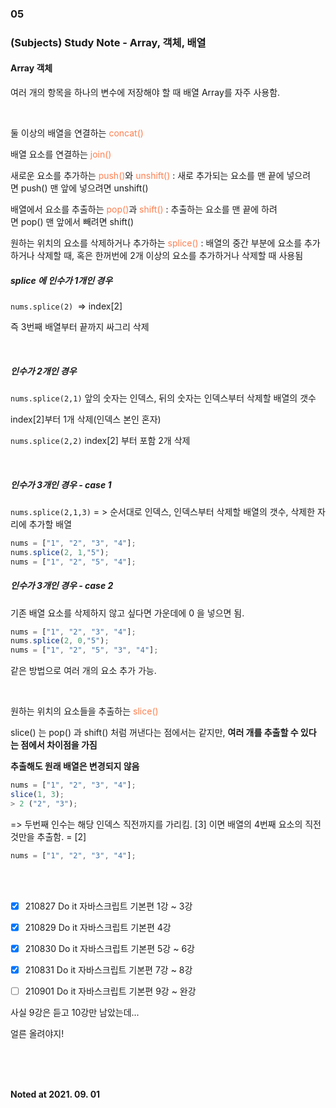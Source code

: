 ### 05

### (Subjects) Study Note - Array, 객체, 배열 

#### Array 객체

여러 개의 항목을 하나의 변수에 저장해야 할 때 배열 <span>Array</span>를 자주 사용함.

<br>

둘 이상의 배열을 연결하는 <span style="color: coral;">concat() </span>

배열 요소를 연결하는 <span style="color: coral;">join()</span>

새로운 요소를 추가하는 <span style="color: coral;">push()</span>와 <span style="color: coral;">unshift() </span> : 새로 추가되는 요소를 맨 끝에 넣으려면 push() 맨 앞에 넣으려면 unshift()

배열에서 요소를 추출하는 <span style="color: coral;">pop()</span>과 <span style="color: coral;">shift()</span> : 추출하는 요소를 맨 끝에 하려면 pop() 맨 앞에서 빼려면 shift()

원하는 위치의 요소를 삭제하거나 추가하는 <span style="color: coral;">splice()</span> : 배열의 중간 부분에 요소를 추가하거나 삭제할 때, 혹은 한꺼번에 2개 이상의 요소를 추가하거나 삭제할 때 사용됨

##### splice 에 인수가 1개인 경우

 `nums.splice(2) `=> index[2]

즉 3번째 배열부터 끝까지 싸그리 삭제

<br>

##### 인수가 2개인 경우

`nums.splice(2,1)`  앞의 숫자는 인덱스, 뒤의 숫자는 인덱스부터 삭제할 배열의 갯수

index[2]부터 1개 삭제(인덱스 본인 혼자)

`nums.splice(2,2)` index[2] 부터 포함 2개 삭제

<br>

##### 인수가 3개인 경우 - case 1

`nums.splice(2,1,3)` = > 순서대로 인덱스, 인덱스부터 삭제할 배열의 갯수, 삭제한 자리에 추가할 배열 <br>

```javascript
nums = ["1", "2", "3", "4"];
nums.splice(2, 1,"5");
nums = ["1", "2", "5", "4"];
```

##### 인수가 3개인 경우 - case 2

기존 배열 요소를 삭제하지 않고 싶다면 가운데에 0 을 넣으면 됨.

```javascript
nums = ["1", "2", "3", "4"];
nums.splice(2, 0,"5");
nums = ["1", "2", "5", "3", "4"];
```

같은 방법으로 여러 개의 요소 추가 가능.

<br>

원하는 위치의 요소들을 추출하는 <span style="color: coral;">slice()</span>

slice() 는 pop() 과 shift() 처럼 꺼낸다는 점에서는 같지만, __여러 개를 추출할 수 있다는 점에서 차이점을 가짐__

__추출해도 원래 배열은 변경되지 않음__

```javascript
nums = ["1", "2", "3", "4"];
slice(1, 3);
> 2 ("2", "3"); 
```

  => 두번째 인수는 해당 인덱스 직전까지를 가리킴. [3] 이면 배열의 4번째 요소의 직전 것만을 추출함. = [2]

``` javascript
nums = ["1", "2", "3", "4"];
```

<br />

<br />


- [x] 210827 Do it 자바스크립트 기본편 1강 ~ 3강 
- [x] 210829 Do it 자바스크립트 기본편 4강
- [x] 210830 Do it 자바스크립트 기본편 5강 ~ 6강
- [x] 210831 Do it 자바스크립트 기본편 7강 ~ 8강
- [ ] 210901 Do it 자바스크립트 기본편 9강 ~ 완강



사실 9강은 듣고 10강만 남았는데...

얼른 올려야지! <br />

<br />

<br />

<br />

__Noted at 2021. 09. 01__



